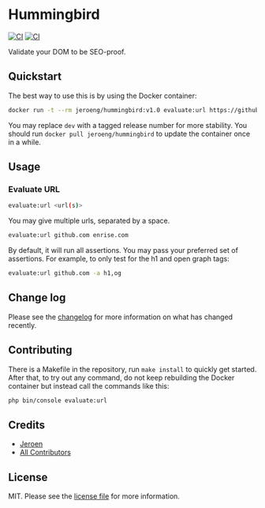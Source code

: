 # Hummingbird

[![CI][ico-pulls]][link-docker]
[![CI][ico-actions]][link-actions]

Validate your DOM to be SEO-proof.

## Quickstart

The best way to use this is by using the Docker container:

```bash
docker run -t --rm jeroeng/hummingbird:v1.0 evaluate:url https://github.com
```

You may replace `dev` with a tagged release number for more stability.
You should run `docker pull jeroeng/hummingbird` to update the container once in a while.

## Usage

### Evaluate URL

```bash
evaluate:url <url(s)>
```

You may give multiple urls, separated by a space.

```bash
evaluate:url github.com enrise.com
```

By default, it will run all assertions. You may pass your preferred set of assertions.
For example, to only test for the h1 and open graph tags:

```bash
evaluate:url github.com -a h1,og
```

## Change log

Please see the [changelog](changelog.md) for more information on what has changed recently.

## Contributing

There is a Makefile in the repository, run `make install` to quickly get started.
After that, to try out any command, do not keep rebuilding the Docker container but instead call the commands like this:

```bash
php bin/console evaluate:url
```

## Credits

- [Jeroen][link-author]
- [All Contributors][link-contributors]

## License

MIT. Please see the [license file](LICENSE) for more information.

[link-docker]: https://hub.docker.com/r/jeroeng/hummingbird
[ico-pulls]: https://img.shields.io/docker/pulls/jeroeng/hummingbird?style=flat-square
[link-actions]: https://github.com/Jeroen-G/Hummingbird/actions
[ico-actions]: https://img.shields.io/github/workflow/status/Jeroen-G/Hummingbird/Main%20CI?style=flat-square
[link-author]: https://github.com/jeroen-g
[link-contributors]: ../../contributors 
